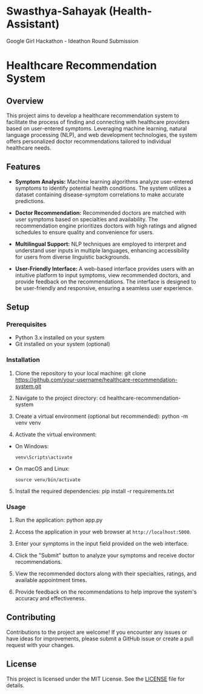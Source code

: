 # Swasthya-Sahayak (Health-Assistant)
Google Girl Hackathon - Ideathon Round Submission

# Healthcare Recommendation System

## Overview

This project aims to develop a healthcare recommendation system to facilitate the process of finding and connecting with healthcare providers based on user-entered symptoms. Leveraging machine learning, natural language processing (NLP), and web development technologies, the system offers personalized doctor recommendations tailored to individual healthcare needs.

## Features

- **Symptom Analysis:** Machine learning algorithms analyze user-entered symptoms to identify potential health conditions. The system utilizes a dataset containing disease-symptom correlations to make accurate predictions.
  
- **Doctor Recommendation:** Recommended doctors are matched with user symptoms based on specialties and availability. The recommendation engine prioritizes doctors with high ratings and aligned schedules to ensure quality and convenience for users.

- **Multilingual Support:** NLP techniques are employed to interpret and understand user inputs in multiple languages, enhancing accessibility for users from diverse linguistic backgrounds.

- **User-Friendly Interface:** A web-based interface provides users with an intuitive platform to input symptoms, view recommended doctors, and provide feedback on the recommendations. The interface is designed to be user-friendly and responsive, ensuring a seamless user experience.

## Setup

### Prerequisites

- Python 3.x installed on your system
- Git installed on your system (optional)

### Installation

1. Clone the repository to your local machine:
git clone https://github.com/your-username/healthcare-recommendation-system.git

2. Navigate to the project directory:
cd healthcare-recommendation-system

3. Create a virtual environment (optional but recommended):
python -m venv venv

4. Activate the virtual environment:

- On Windows:

  ```
  venv\Scripts\activate
  ```

- On macOS and Linux:

  ```
  source venv/bin/activate
  ```

5. Install the required dependencies:
pip install -r requirements.txt


### Usage

1. Run the application:
python app.py


2. Access the application in your web browser at `http://localhost:5000`.

3. Enter your symptoms in the input field provided on the web interface.

4. Click the "Submit" button to analyze your symptoms and receive doctor recommendations.

5. View the recommended doctors along with their specialties, ratings, and available appointment times.

6. Provide feedback on the recommendations to help improve the system's accuracy and effectiveness.

## Contributing

Contributions to the project are welcome! If you encounter any issues or have ideas for improvements, please submit a GitHub issue or create a pull request with your changes.

## License

This project is licensed under the MIT License. See the [LICENSE](LICENSE) file for details.


